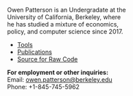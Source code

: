 <html lang="en">
<body id="home" class="index">
<head>
    <meta charset="utf-8">
    <meta name="description" content="Owen Patterson is an Undergradate at the <br>
				      University of California, Berkeley, where <br> 
				      he has studied a mixture of economics, <br> 
				      public policy, and computer science since 2017.">
	<div id="header">
		<p>Owen Patterson is an Undergradate at the <br>
	   University of California, Berkeley, where <br> 
           he has studied a mixture of economics, <br> 
           policy, and computer science since 2017.</p>
  		<ul class="main">
    			<li><a href="downloadabletools">Tools</a></li>
    			<li><a href="publications">Publications</a></li>
    			<li><a href="github">Source for Raw Code</a></li>
  		</ul>
	<div id="footer">
		<div id="contact">
			<p><strong>For employment or other inquiries:</strong><br>
			Email: <a href="owen.patterson@berkeley.edu">owen.patterson@berkeley.edu</a><br>
			Phone: +1-845-745-5962</p>
		</div>
	</div>
